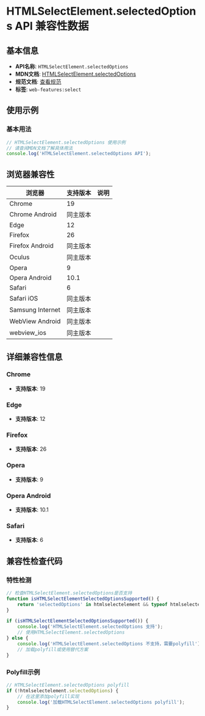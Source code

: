 # HTMLSelectElement.selectedOptions API 兼容性数据

## 基本信息

- **API名称**: `HTMLSelectElement.selectedOptions`
- **MDN文档**: [HTMLSelectElement.selectedOptions](https://developer.mozilla.org/docs/Web/API/HTMLSelectElement/selectedOptions)
- **规范文档**: [查看规范](https://html.spec.whatwg.org/multipage/form-elements.html#dom-select-selectedoptions-dev)
- **标签**: `web-features:select`

## 使用示例

### 基本用法

```javascript
// HTMLSelectElement.selectedOptions 使用示例
// 请查阅MDN文档了解具体用法
console.log('HTMLSelectElement.selectedOptions API');
```

## 浏览器兼容性

| 浏览器 | 支持版本 | 说明 |
|--------|----------|------|
| Chrome | 19 |  |
| Chrome Android | 同主版本 |  |
| Edge | 12 |  |
| Firefox | 26 |  |
| Firefox Android | 同主版本 |  |
| Oculus | 同主版本 |  |
| Opera | 9 |  |
| Opera Android | 10.1 |  |
| Safari | 6 |  |
| Safari iOS | 同主版本 |  |
| Samsung Internet | 同主版本 |  |
| WebView Android | 同主版本 |  |
| webview_ios | 同主版本 |  |

## 详细兼容性信息

### Chrome

- **支持版本**: 19

### Edge

- **支持版本**: 12

### Firefox

- **支持版本**: 26

### Opera

- **支持版本**: 9

### Opera Android

- **支持版本**: 10.1

### Safari

- **支持版本**: 6

## 兼容性检查代码

### 特性检测

```javascript
// 检查HTMLSelectElement.selectedOptions是否支持
function isHTMLSelectElementSelectedOptionsSupported() {
    return 'selectedOptions' in htmlselectelement && typeof htmlselectelement.selectedOptions === 'function';
}

if (isHTMLSelectElementSelectedOptionsSupported()) {
    console.log('HTMLSelectElement.selectedOptions 支持');
    // 使用HTMLSelectElement.selectedOptions
} else {
    console.log('HTMLSelectElement.selectedOptions 不支持，需要polyfill');
    // 加载polyfill或使用替代方案
}
```

### Polyfill示例

```javascript
// HTMLSelectElement.selectedOptions polyfill
if (!htmlselectelement.selectedOptions) {
    // 在这里添加polyfill实现
    console.log('加载HTMLSelectElement.selectedOptions polyfill');
}
```

